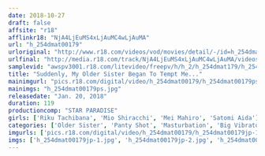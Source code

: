 ```yaml
---
date: 2018-10-27
draft: false
affsite: "r18"
afflinkr18: "NjA4LjEuMS4xLjAuMC4wLjAuMA"
url: "h_254dmat00179"
urloriginal: "http://www.r18.com/videos/vod/movies/detail/-/id=h_254dmat00179"
urlfinal: "http://media.r18.com/track/NjA4LjEuMS4xLjAuMC4wLjAuMA/videos/vod/movies/detail/-/id=h_254dmat00179"
samplevid: "awspv3001.r18.com/litevideo/freepv/h/h_2/h_254dmat179/h_254dmat179_dmb_w.mp4"
title: "Suddenly, My Older Sister Began To Tempt Me..."
mainimgurl: "pics.r18.com/digital/video/h_254dmat00179/h_254dmat00179ps.jpg"
mainimgs: "h_254dmat00179ps.jpg"
releasedate: "Jan. 20, 2018"
duration: 119
productioncomp: "STAR PARADISE"
girls: ['Riku Tachibana', 'Mio Shiracchi', 'Mei Mahiro', 'Satomi Aida']
categories: ['Older Sister', 'Panty Shot', 'Masturbation', 'Big Vibrator', 'Hi-Def']
imgurls: ['pics.r18.com/digital/video/h_254dmat00179/h_254dmat00179jp-1.jpg', 'pics.r18.com/digital/video/h_254dmat00179/h_254dmat00179jp-2.jpg', 'pics.r18.com/digital/video/h_254dmat00179/h_254dmat00179jp-3.jpg', 'pics.r18.com/digital/video/h_254dmat00179/h_254dmat00179jp-4.jpg', 'pics.r18.com/digital/video/h_254dmat00179/h_254dmat00179jp-5.jpg', 'pics.r18.com/digital/video/h_254dmat00179/h_254dmat00179jp-6.jpg', 'pics.r18.com/digital/video/h_254dmat00179/h_254dmat00179jp-7.jpg', 'pics.r18.com/digital/video/h_254dmat00179/h_254dmat00179jp-8.jpg', 'pics.r18.com/digital/video/h_254dmat00179/h_254dmat00179jp-9.jpg', 'pics.r18.com/digital/video/h_254dmat00179/h_254dmat00179jp-10.jpg', 'pics.r18.com/digital/video/h_254dmat00179/h_254dmat00179jp-11.jpg', 'pics.r18.com/digital/video/h_254dmat00179/h_254dmat00179jp-12.jpg', 'pics.r18.com/digital/video/h_254dmat00179/h_254dmat00179jp-13.jpg', 'pics.r18.com/digital/video/h_254dmat00179/h_254dmat00179jp-14.jpg', 'pics.r18.com/digital/video/h_254dmat00179/h_254dmat00179jp-15.jpg', 'pics.r18.com/digital/video/h_254dmat00179/h_254dmat00179jp-16.jpg', 'pics.r18.com/digital/video/h_254dmat00179/h_254dmat00179jp-17.jpg', 'pics.r18.com/digital/video/h_254dmat00179/h_254dmat00179jp-18.jpg', 'pics.r18.com/digital/video/h_254dmat00179/h_254dmat00179jp-19.jpg', 'pics.r18.com/digital/video/h_254dmat00179/h_254dmat00179jp-20.jpg']
imgs: ['h_254dmat00179jp-1.jpg', 'h_254dmat00179jp-2.jpg', 'h_254dmat00179jp-3.jpg', 'h_254dmat00179jp-4.jpg', 'h_254dmat00179jp-5.jpg', 'h_254dmat00179jp-6.jpg', 'h_254dmat00179jp-7.jpg', 'h_254dmat00179jp-8.jpg', 'h_254dmat00179jp-9.jpg', 'h_254dmat00179jp-10.jpg', 'h_254dmat00179jp-11.jpg', 'h_254dmat00179jp-12.jpg', 'h_254dmat00179jp-13.jpg', 'h_254dmat00179jp-14.jpg', 'h_254dmat00179jp-15.jpg', 'h_254dmat00179jp-16.jpg', 'h_254dmat00179jp-17.jpg', 'h_254dmat00179jp-18.jpg', 'h_254dmat00179jp-19.jpg', 'h_254dmat00179jp-20.jpg']
---
```

